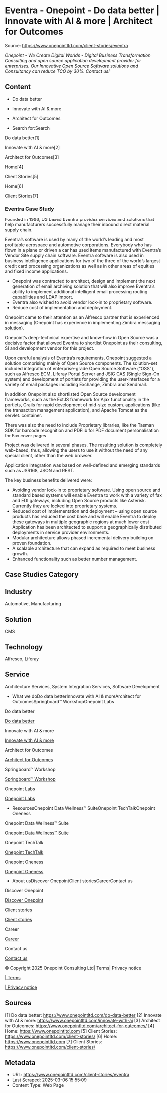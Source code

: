 # Eventra - Onepoint - Do data better | Innovate with AI & more | Architect for Outcomes

Source: https://www.onepointltd.com/client-stories/eventra

_Onepoint - We Create Digital Worlds - Digital Business Transformation Consulting and open source application development provider for enterprises. Our Innovative Open Source Software solutions and Consultancy can reduce TCO by 30%. Contact us!_

## Content

- Do data better
- Innovate with AI & more
- Architect for Outcomes

- Search for:Search

Do data better[1]

Innovate with AI & more[2]

Architect for Outcomes[3]

Home[4]

Client Stories[5]

Home[6]

Client Stories[7]

### Eventra Case Study

Founded in 1998, US based Eventra provides services and solutions that help manufacturers successfully manage their inbound direct material supply chain.

Eventra’s software is used by many of the world’s leading and most profitable aerospace and automotive corporations. Everybody who has flown in a plane or driven a car has used items manufactured with Eventra’s Vendor Site supply chain software. Eventra software is also used in business intelligence applications for two of the three of the world’s largest credit card processing organizations as well as in other areas of equities and fixed income applications.

- Onepoint was contracted to architect, design and implement the next generation of email archiving solution that will also improve Eventra’s ability to implement additional intelligent email processing routing capabilities and LDAP import.
- Eventra also wished to avoid vendor lock-in to proprietary software.
- Reduce cost of implementation and deployment.

Onepoint came to their attention as an Alfresco partner that is experienced in messaging (Onepoint has experience in implementing Zimbra messaging solution).

Onepoint’s deep-technical expertise and know-how in Open Source was a decisive factor that allowed Eventra to shortlist Onepoint as their consulting, SI and development vendor for this project.

Upon careful analysis of Eventra’s requirements, Onepoint suggested a solution comprising mainly of Open Source components. The solution-set included integration of enterprise-grade Open Source.Software (“OSS”), such as Alfresco ECM, Liferay Portal Server and JSIG CAS (Single Sign-On system) and development of portlets for providing the user-interfaces for a variety of email packages including Exchange, Zimbra and Sendmail.

In addition Onepoint also shortlisted Open Source development frameworks, such as the ExtJS framework for Ajax functionality in the portlets, Grails for rapid development of mid-size custom. applications (like the transaction management application), and Apache Tomcat as the servlet. container.

There was also the need to include Proprietary libraries, like the Tasman SDK for barcode recognition and PDFlib for PDF document personalisation for Fax cover pages.

Project was delivered in several phases. The resulting solution is completely web-based, thus, allowing the users to use it without the need of any special client, other than the web browser.

Application integration was based on well-defined and emerging standards such as JSR168, JSON and REST.

The key business benefits delivered were:

- Avoiding vendor lock-in to proprietary software. Using open source and standard based systems will enable Eventra to work with a variety of fax and EDI
  gateways, including Open Source products like Asterisk. Currently they
  are locked into proprietary systems.
- Reduced cost of implementation and deployment – using open source products has reduced
  the cost base and will enable Eventra to deploy these gateways in
  multiple geographic regions at much lower cost Application has been
  architected to support a geographically distributed deployments in
  service provider environments.
- Modular architecture allows phased incremental delivery building on proven foundation.
- A scalable architecture that can expand as required to meet business growth.
- Enhanced functionality such as better number management.

## Case Studies Category

## Industry

Automotive, Manufacturing

## Solution

CMS

## Technology

Alfresco, Liferay

## Service

Architecture Services, System Integration Services, Software Development

- What we doDo data betterInnovate with AI & moreArchitect for OutcomesSpringboard™ WorkshopOnepoint Labs

Do data better

[Do data better](/do-data-better)

Innovate with AI & more

[Innovate with AI & more](/innovate-with-ai-more/)

Architect for Outcomes

[Architect for Outcomes](/architect-for-outcomes/)

Springboard™ Workshop

[Springboard™ Workshop](/onepoint-springboard/)

Onepoint Labs

[Onepoint Labs](/onepoint-labs/)

- ResourcesOnepoint Data Wellness™ SuiteOnepoint TechTalkOnepoint Oneness

Onepoint Data Wellness™ Suite

[Onepoint Data Wellness™ Suite](/data-wellness/)

Onepoint TechTalk

[Onepoint TechTalk](/techtalk)

Onepoint Oneness

[Onepoint Oneness](/oneness/)

- About usDiscover OnepointClient storiesCareerContact us

Discover Onepoint

[Discover Onepoint](/discover-onepoint/)

Client stories

[Client stories](/client-stories/)

Career

[Career](/career-opportunities/)

Contact us

[Contact us](/contact-us/)

© Copyright 2025 Onepoint Consulting Ltd| Terms| Privacy notice

[| Terms](/policies/)

[| Privacy notice](/policies/privacy-policy/)

## Sources

[1] Do data better: https://www.onepointltd.com/do-data-better
[2] Innovate with AI & more: https://www.onepointltd.com/innovate-with-ai
[3] Architect for Outcomes: https://www.onepointltd.com/architect-for-outcomes/
[4] Home: https://www.onepointltd.com
[5] Client Stories: https://www.onepointltd.com/client-stories/
[6] Home: https://www.onepointltd.com
[7] Client Stories: https://www.onepointltd.com/client-stories/

## Metadata

- URL: https://www.onepointltd.com/client-stories/eventra
- Last Scraped: 2025-03-06 15:55:09
- Content Type: Web Page
